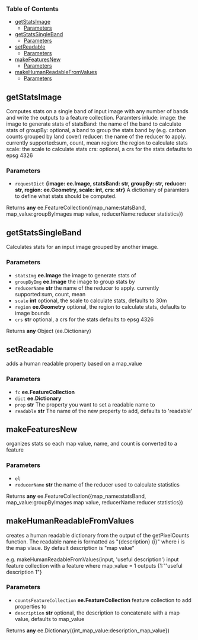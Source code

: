 <!-- Generated by documentation.js. Update this documentation by updating the source code. -->

### Table of Contents

*   [getStatsImage][1]
    *   [Parameters][2]
*   [getStatsSingleBand][3]
    *   [Parameters][4]
*   [setReadable][5]
    *   [Parameters][6]
*   [makeFeaturesNew][7]
    *   [Parameters][8]
*   [makeHumanReadableFromValues][9]
    *   [Parameters][10]

## getStatsImage

Computes stats on a single band of input image with any number of bands and write the outputs to a feature collection. Paramters inlude:
image: the image to generate stats of
statsBand: the name of the band to calculate stats of
groupBy: optional, a band to group the stats band by (e.g. carbon counts grouped by land cover)
reducer: the name of the reducer to apply. currently supported:sum, count, mean
region: the region to calculate stats
scale: the scale to calculate stats
crs: optional, a crs for the stats defaults to epsg 4326

### Parameters

*   `requestDict` **{image: ee.Image, statsBand: str, groupBy: str, reducer: str, region: ee.Geometry, scale: int, crs: str}** A dictionary of paramters to define what stats should be computed.

Returns **any** ee.FeatureCollection({map_name:statsBand, map_value:groupByImages map value, reducerName:reducer statistics})

## getStatsSingleBand

Calculates stats for an input image grouped by another image.

### Parameters

*   `statsImg` **ee.Image** the image to generate stats of
*   `groupByImg` **ee.Image** the image to group stats by
*   `reducerName` **str** the name of the reducer to apply. currently supported:sum, count, mean
*   `scale` **int** optional, the scale to calculate stats, defaults to 30m
*   `region` **ee.Geometry** optional, the region to calculate stats, defaults to image bounds
*   `crs` **str** optional, a crs for the stats defaults to epsg 4326

Returns **any** Object (ee.Dictionary)

## setReadable

adds a human readable property based on a map_value

### Parameters

*   `fc` **ee.FeatureCollection** 
*   `dict` **ee.Dictionary** 
*   `prop` **str** The property you want to set a readable name to
*   `readable` **str** The name of the new property to add, defaults to 'readable'

## makeFeaturesNew

organizes stats so each map value, name, and count is converted to a feature

### Parameters

*   `el`  
*   `reducerName` **str** the name of the reducer used to calculate statistics

Returns **any** ee.FeatureCollection({map_name:statsBand, map_value:groupByImages map value, reducerName:reducer statistics})

## makeHumanReadableFromValues

creates a human readable dictionary from the output of the getPixelCounts function.
The readable name is formatted as "{description} {i}" where i is the map vlaue.
By default description is "map value"

e.g. makeHumanReadableFromValues(input, 'useful description')
input feature collection with  a feature where map_value = 1
outputs {1:"'useful description 1"}

### Parameters

*   `countsFeatureCollection` **ee.FeatureCollection** feature collection to add properties to
*   `description` **str** optional, the description to concatenate with a map value, defaults to map_value

Returns **any** ee.Dictionary({int_map_value:description_map_value})

[1]: #getstatsimage

[2]: #parameters

[3]: #getstatssingleband

[4]: #parameters-1

[5]: #setreadable

[6]: #parameters-2

[7]: #makefeaturesnew

[8]: #parameters-3

[9]: #makehumanreadablefromvalues

[10]: #parameters-4

